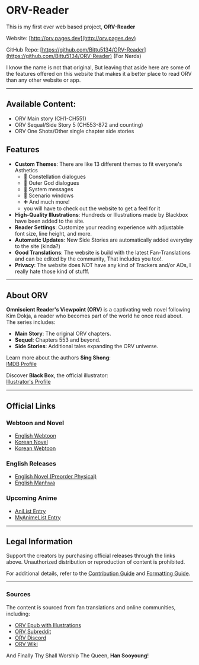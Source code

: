 # ORV-Reader

This is my first ever web based project, **ORV-Reader**

Website: [http://orv.pages.dev](http://orv.pages.dev)

GitHub Repo: [https://github.com/Bittu5134/ORV-Reader](https://github.com/Bittu5134/ORV-Reader) (For Nerds)

I know the name is not that original, But leaving that aside here are some of the features offered on this website that makes it a better place to read ORV than any other website or app.

---

## Available Content:

* ORV Main story (CH1-CH551)
* ORV Sequal/Side Story 5 (CH553-872 and counting)
* ORV One Shots/Other single chapter side stories

## Features

* **Custom Themes**: There are like 13 different themes to fit everyone's Asthetics
   * 🌟 Constellation dialogues
   * 👾 Outer God dialogues
   * 💬 System messages
   * 📝 Scenario windows
   * ➕ And much more!
   * you will have to check out the website to get a feel for it
* **High-Quality Illustrations**: Hundreds or Illustrations made by Blackbox have been added to the site.
* **Reader Settings**: Customize your reading experience with adjustable font size, line height, and more.
* **Automatic Updates**: New Side Stories are automatically added everyday to the site (kinda?)
* **Good Translations**: The website is build with the latest Fan-Translations and can be edited by the community, That includes you too!.
* **Privacy**: The website does NOT have any kind of Trackers and/or ADs, I really hate those kind of stufff.


---

## About ORV

**Omniscient Reader's Viewpoint (ORV)** is a captivating web novel following Kim Dokja, a reader who becomes part of the world he once read about. The series includes:
- **Main Story**: The original ORV chapters.
- **Sequel**: Chapters 553 and beyond.
- **Side Stories**: Additional tales expanding the ORV universe.

Learn more about the authors **Sing Shong**:  
[IMDB Profile](https://www.imdb.com/name/nm15543141/bio/)

Discover **Black Box**, the official illustrator:  
[Illustrator's Profile](https://x.com/1l9l2aa8ucl0igj?lang=en)

---

## Official Links

### Webtoon and Novel
- [English Webtoon](https://www.webtoons.com/en/action/omniscient-reader/list?title_no=2154)
- [Korean Novel](https://novel.munpia.com/104753)
- [Korean Webtoon](https://comic.naver.com/webtoon/list?titleId=747269)

### English Releases
- [English Novel (Preorder Physical)](https://yenpress.com/series/omniscient-reader-s-viewpoint-novel)
- [English Manhwa](https://yenpress.com/series/omniscient-reader-s-viewpoint)

### Upcoming Anime
- [AniList Entry](https://anilist.co/manga/119257/Jeonjijeok-Dokja-Sijeom)
- [MyAnimeList Entry](https://myanimelist.net/manga/132214/Omniscient_Readers_Viewpoint)

---

## Legal Information

Support the creators by purchasing official releases through the links above. Unauthorized distribution or reproduction of content is prohibited.

For additional details, refer to the [Contribution Guide](./contribute.md) and [Formatting Guide](./formatting.md).

---

### Sources
The content is sourced from fan translations and online communities, including:
- [ORV Epub with Illustrations](https://www.reddit.com/r/OmniscientReader/comments/17el055/linktree_to_orv_epub_with_illustrations_side)
- [ORV Subreddit](https://www.reddit.com/r/OmniscientReader)
- [ORV Discord](https://discord.com/invite/orv)
- [ORV Wiki](https://omniscient-readers-viewpoint.fandom.com/wiki/Omniscient_Reader%E2%80%99s_Viewpoint_Wiki)


And Finally Thy Shall Worship The Queen, **Han Sooyoung**!